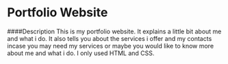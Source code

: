 # Portfolio Website
####Description
This is my portfolio website.
It explains a little bit about me and what i do.
It also tells you about the services i offer and my contacts incase you may need my services or maybe you would like to know more about me and what i do.
I only used HTML and CSS.
